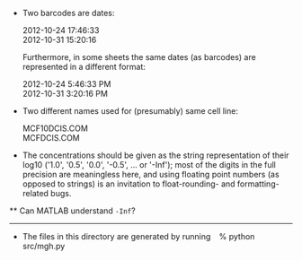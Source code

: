 * Two barcodes are dates:

  2012-10-24 17:46:33  
  2012-10-31 15:20:16

  Furthermore, in some sheets the same dates (as barcodes) are
  represented in a different format:

  2012-10-24 5:46:33 PM  
  2012-10-31 3:20:16 PM

* Two different names used for (presumably) same cell line:

  MCF10DCIS.COM  
  MCFDCIS.COM

* The concentrations should be given as the string representation of
  their log10 ('1.0', '0.5', '0.0', '-0.5', ... or '-Inf'); most of
  the digits in the full precision are meaningless here, and using
  floating point numbers (as opposed to strings) is an invitation to
  float-rounding- and formatting-related bugs.

** Can MATLAB understand `-Inf`?

---

* The files in this directory are generated by running
` `
    % python src/mgh.py
